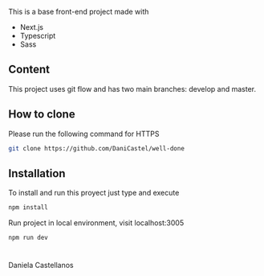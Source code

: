 This is a base front-end project made with

- Next.js
- Typescript
- Sass

## Content

This project uses git flow and has two main branches: develop and master.

## How to clone

Please run the following command for HTTPS

```bash
git clone https://github.com/DaniCastel/well-done
```

## Installation

To install and run this proyect just type and execute

```bash
npm install
```

Run project in local environment, visit localhost:3005

```
npm run dev
```

#

Daniela Castellanos
